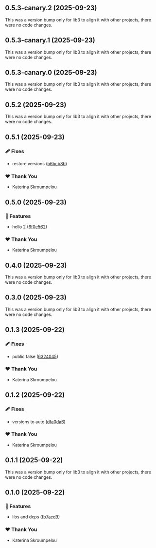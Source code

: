 ## 0.5.3-canary.2 (2025-09-23)

This was a version bump only for lib3 to align it with other projects, there were no code changes.

## 0.5.3-canary.1 (2025-09-23)

This was a version bump only for lib3 to align it with other projects, there were no code changes.

## 0.5.3-canary.0 (2025-09-23)

This was a version bump only for lib3 to align it with other projects, there were no code changes.

## 0.5.2 (2025-09-23)

This was a version bump only for lib3 to align it with other projects, there were no code changes.

## 0.5.1 (2025-09-23)

### 🩹 Fixes

- restore versions ([b6bcb8b](https://github.com/mandarini/repro-nx-release/commit/b6bcb8b))

### ❤️ Thank You

- Katerina Skroumpelou

## 0.5.0 (2025-09-23)

### 🚀 Features

- hello 2 ([6f0e562](https://github.com/mandarini/repro-nx-release/commit/6f0e562))

### ❤️ Thank You

- Katerina Skroumpelou

## 0.4.0 (2025-09-23)

This was a version bump only for lib3 to align it with other projects, there were no code changes.

## 0.3.0 (2025-09-23)

This was a version bump only for lib3 to align it with other projects, there were no code changes.

## 0.1.3 (2025-09-22)

### 🩹 Fixes

- public false ([6324045](https://github.com/mandarini/repro-nx-release/commit/6324045))

### ❤️ Thank You

- Katerina Skroumpelou

## 0.1.2 (2025-09-22)

### 🩹 Fixes

- versions to auto ([dfa0da6](https://github.com/mandarini/repro-nx-release/commit/dfa0da6))

### ❤️ Thank You

- Katerina Skroumpelou

## 0.1.1 (2025-09-22)

This was a version bump only for lib3 to align it with other projects, there were no code changes.

## 0.1.0 (2025-09-22)

### 🚀 Features

- libs and deps ([fb7acd9](https://github.com/mandarini/repro-nx-release/commit/fb7acd9))

### ❤️ Thank You

- Katerina Skroumpelou